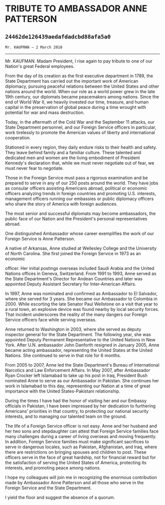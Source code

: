 # TRIBUTE TO AMBASSADOR ANNE PATTERSON
## `24462de126439aedafdadcbd88afa5a0`
`Mr. KAUFMAN — 2 March 2010`

---


Mr. KAUFMAN. Madam President, I rise again to pay tribute to one of 
our Nation's great Federal employees.

From the day of its creation as the first executive department in 
1789, the State Department has carried out the important work of 
American diplomacy, pursuing peaceful relations between the United 
States and other nations around the world. When our role as a world 
power grew in the late 19th century, our diplomats became peacemakers 
among nations. Since the end of World War II, we heavily invested our 
time, treasure, and human capital in the preservation of global peace 
during a time wrought with potential for war and mass destruction.

Today, in the aftermath of the Cold War and the September 11 attacks, 
our State Department personnel, and our Foreign Service officers in 
particular, work tirelessly to promote the American values of liberty 
and international cooperation.

Stationed in every region, they daily endure risks to their health 
and safety. They leave behind family and a familiar culture. These 
talented and dedicated men and women are the living embodiment of 
President Kennedy's declaration that, while we must never negotiate out 
of fear, we must never fear to negotiate.

Those in the Foreign Service must pass a rigorous examination and be 
prepared to serve in any of our 250 posts around the world. They have 
jobs as consular officers assisting Americans abroad, political or 
economic officers analyzing trends in foreign countries and promoting 
U.S. interests, management officers running our embassies or public 
diplomacy officers who share the story of America with foreign 
audiences.

The most senior and successful diplomats may become ambassadors, the 
public face of our Nation and the President's personal representatives 
abroad.

One distinguished Ambassador whose career exemplifies the work of our 
Foreign Service is Anne Patterson.

A native of Arkansas, Anne studied at Wellesley College and the 
University of North Carolina. She first joined the Foreign Service in 
1973 as an economic


officer. Her initial postings overseas included Saudi Arabia and the 
United Nations offices in Geneva, Switzerland. From 1991 to 1993, Anne 
served as the State Department's Director for Andean Countries and 
later was appointed Deputy Assistant Secretary for Inter-American 
Affairs.

In 1997, Anne was nominated and confirmed as Ambassador to El 
Salvador, where she served for 3 years. She became our Ambassador to 
Colombia in 2000. While escorting the late Senator Paul Wellstone on a 
visit that year to a rural town, an explosive device was found nearby 
by local security forces. That incident underscores the reality of the 
many dangers our Foreign Service officers face while serving overseas.

Anne returned to Washington in 2003, where she served as deputy 
inspector general for the State Department. The following year, she was 
appointed Deputy Permanent Representative to the United Nations in New 
York. After U.N. ambassador John Danforth resigned in January 2005, 
Anne became acting ambassador, representing the United States at the 
United Nations. She continued to serve in that role for 6 months.

From 2005 to 2007, Anne led the State Department's Bureau of 
International Narcotics and Law Enforcement Affairs. In May 2007, after 
Ambassador Ryan Crocker left Islamabad to take up his post in Iraq, 
President Bush nominated Anne to serve as our Ambassador in Pakistan. 
She continues her work in Islamabad to this day, representing our 
Nation at a time of great importance with the United States-Pakistani 
relationship.

During the times I have had the honor of visiting her and our Embassy 
officials in Pakistan, I have been impressed by her dedication to 
furthering Americans' priorities in that country, to protecting our 
national security interests, and to managing our talented team on the 
ground.

The life of a Foreign Service officer is not easy. Anne and her 
husband and her two sons and stepdaughter can attest that Foreign 
Service families face many challenges during a career of living 
overseas and moving frequently. In addition, Foreign Service families 
must make significant sacrifices to serve in dangerous locales, such as 
Pakistan, Afghanistan, and Iraq, where there are restrictions on 
bringing spouses and children to post. These officers serve in the face 
of great hardship, not for financial reward but for the satisfaction of 
serving the United States of America, protecting its interests, and 
promoting peace among nations.

I hope my colleagues will join me in recognizing the enormous 
contribution made by Ambassador Anne Patterson and all those who serve 
in the Foreign Service and the State Department.

I yield the floor and suggest the absence of a quorum.